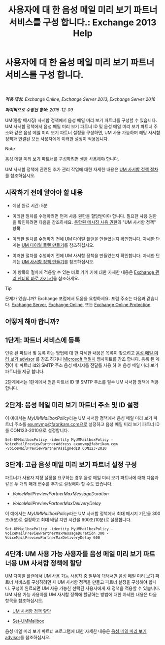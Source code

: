 ﻿---
title: '사용자에 대 한 음성 메일 미리 보기 파트너 서비스를 구성 합니다.: Exchange 2013 Help'
TOCTitle: 사용자에 대 한 음성 메일 미리 보기 파트너 서비스를 구성 합니다.
ms:assetid: 7bb914ca-5502-4e64-bae5-555034138d8a
ms:mtpsurl: https://technet.microsoft.com/ko-kr/library/Ff630920(v=EXCHG.150)
ms:contentKeyID: 51407710
ms.date: 05/22/2018
mtps_version: v=EXCHG.150
ms.translationtype: MT
---

# 사용자에 대 한 음성 메일 미리 보기 파트너 서비스를 구성 합니다.

 

_**적용 대상:** Exchange Online, Exchange Server 2013, Exchange Server 2016_

_**마지막으로 수정된 항목:** 2016-12-09_

UM(통합 메시징) 사서함 정책에서 음성 메일 미리 보기 파트너를 구성할 수 있습니다. UM 사서함 정책에서 음성 메일 미리 보기 파트너 ID 및 음성 메일 미리 보기 파트너 주소와 같은 음성 메일 미리 보기 파트너 설정을 구성하면, UM 사용 가능하며 해당 사서함 정책과 연결된 모든 사용자에게 이러한 설정이 적용됩니다.


> [!NOTE]
> 음성 메일 미리 보기 파트너를 구성하려면 셸을 사용해야 합니다.



UM 사서함 정책에 관련된 추가 관리 작업에 대한 자세한 내용은 [UM 사서함 정책 절차](um-mailbox-policy-procedures-exchange-2013-help.md)를 참조하십시오.

## 시작하기 전에 알아야 할 내용

  - 예상 완료 시간: 5분

  - 이러한 절차를 수행하려면 먼저 사용 권한을 할당받아야 합니다. 필요한 사용 권한을 확인하려면 다음을 참조하세요. [통합된 메시징 사용 권한](unified-messaging-permissions-exchange-2013-help.md)의 "UM 사서함 정책" 항목

  - 이러한 절차를 수행하기 전에 UM 다이얼 플랜을 만들었는지 확인합니다. 자세한 단계는 [UM 다이얼 플랜 만들기](create-a-um-dial-plan-exchange-2013-help.md)를 참조하십시오.

  - 이러한 절차를 수행하기 전에 UM 사서함 정책을 만들었는지 확인합니다. 자세한 단계는 [UM 사서함 정책 만들기](create-a-um-mailbox-policy-exchange-2013-help.md)를 참조하십시오.

  - 이 항목의 절차에 적용할 수 있는 바로 가기 키에 대한 자세한 내용은 [Exchange 관리 센터의 바로 가기 키](keyboard-shortcuts-in-the-exchange-admin-center-exchange-online-protection-help.md)을 참조하세요.


> [!TIP]
> 문제가 있습니까? Exchange 포럼에서 도움을 요청하세요. 포럼 주소는 다음과 같습니다. <A href="https://go.microsoft.com/fwlink/p/?linkid=60612">Exchange Server</A>, <A href="https://go.microsoft.com/fwlink/p/?linkid=267542">Exchange Online</A>, 또는 <A href="https://go.microsoft.com/fwlink/p/?linkid=285351">Exchange Online Protection</A>.



## 어떻게 해야 합니까?

## 1단계: 파트너 서비스에 등록

인증 된 파트너 및 등록 하는 방법에 대 한 자세한 내용은 목록이 찾으려고 [음성 메일 미리 보기 advisor](voice-mail-preview-advisor-exchange-2013-help.md) 를 참조 하거나 [Microsoft 적절치](https://go.microsoft.com/fwlink/p/?linkid=281966) 웹사이트를 참조 합니다. 등록 된 계정이 후 파트너 id와 SMTP 주소 음성 메시지를 전달를 사용 하 여 음성 메일 미리 보기 파트너를 제공 합니다.

2단계에서는 1단계에서 얻은 파트너 ID 및 SMTP 주소를 필수 UM 사서함 정책에 적용합니다.

## 2단계: 음성 메일 미리 보기 파트너 주소 및 ID 설정

이 예에서는 *MyUMMailboxPolicy*라는 UM 사서함 정책에서 음성 메일 미리 보기 파트너 주소를 exumvmp@fabrikam.com으로 설정하고 음성 메일 미리 보기 파트너 ID를 CON123-2010으로 설정합니다.

    Set-UMMailboxPolicy -identity MyUMMailboxPolicy -VoiceMailPreviewPartnerAddress exumvmp@fabrikam.com
    -VoiceMailPreviewPartnerAssignedID CON123-2010

## 3단계: 고급 음성 메일 미리 보기 파트너 설정 구성

파트너가 사용자 지정 설정을 요구하는 경우 음성 메일 미리 보기 파트너에 대해 다음과 같은 두 개의 매개 변수를 추가로 설정해야 할 수도 있습니다.

  - *VoiceMailPreviewPartnerMaxMessageDuration*

  - *VoiceMailPreviewPartnerMaxDeliveryDelay*

이 예에서는 *MyUMMailboxPolicy*라는 UM 사서함 정책에서 최대 메시지 기간을 300초(5분)로 설정하고 최대 배달 지연 시간을 600초(10분)로 설정합니다.

    Set-UMMailboxPolicy -identity MyUMMailboxPolicy -VoiceMailPreviewPartnerMaxMessageDuration 300 -VoiceMailPreviewPartnerMaxDeliveryDelay 600

## 4단계: UM 사용 가능 사용자를 음성 메일 미리 보기 파트너용 UM 사서함 정책에 할당

UM 다이얼 플랜에서 UM 사용 가능 사용자 중 일부에 대해서만 음성 메일 미리 보기 파트너 서비스를 구성하려면 새 UM 사서함 정책을 만들고 파트너 설정을 구성해야 합니다. 구성이 완료되면 UM 사용 가능한 선택된 사용자에게 새 정책을 적용할 수 있습니다. UM 사용 가능 사용자를 UM 사서함 정책에 할당하는 방법에 대한 자세한 내용은 다음 항목을 참조하십시오.

  - [UM 사서함 정책 할당](assign-a-um-mailbox-policy-exchange-2013-help.md)

  - [Set-UMMailbox](https://technet.microsoft.com/ko-kr/library/bb124893\(v=exchg.150\))

음성 메일 미리 보기 파트너 프로그램에 대한 자세한 내용은 [음성 메일 미리 보기 advisor](voice-mail-preview-advisor-exchange-2013-help.md)를 참조하십시오.

